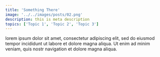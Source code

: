 ```yaml
---
title: 'Something There'
image: '../../images/posts/02.png'
description: this is meta description
topics: ['Topic 1', 'Topic 2', 'Topic 3']
---
```


lorem ipsum dolor sit amet, consectetur adipiscing elit, sed do eiusmod tempor incididunt ut labore et dolore magna aliqua. Ut enim ad minim veniam, quis nostr navigation et dolore magna aliqua.
